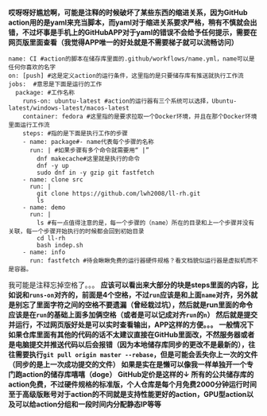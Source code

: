 **哎呀呀好尴尬啊，可能是注释的时候破坏了某些东西的缩进关系，因为GitHub action用的是yaml来充当脚本，而yaml对于缩进关系要求严格，稍有不慎就会出错，不过坏事是手机上的GitHubAPP对于yaml的错误不会给予任何提示，需要在网页版里面查看（我觉得APP唯一的好处就是不需要梯子就可以流畅访问）**
```
name: CI #action的脚本在储存库里面的.github/workflows/name.yml，name可以是任何你喜欢的名字
on: [push] #这是定义action的运行条件，这里指的是只要储存库有推送就执行工作流
jobs:  #意思是下面是运行的工作
  package: #工作名称
    runs-on: ubuntu-latest #action的运行器有三个系统可以选择，Ubuntu-latest/windows-latest/macos-latest
    container: fedora #这里指的是要求拉取一个Docker环境，并且在那个Docker环境里面运行工作流
    steps: #指的是下面是执行工作的步骤
    - name: package#- name代表每个步骤的名称
      run: | #如果步骤有多个命令就需要用“ |”
        dnf makecache#这里就是执行的命令
        dnf -y up
        sudo dnf in -y gzip git fastfetch
    - name: clone src
      run: |
        git clone https://github.com/lwh2008/ll-rh.git
        ls
    - name: demo
      run: |
        ls #有一点值得注意的是，每一个步骤的（name）所在的目录和上一个步骤并没有关联，每一个步骤开始执行的时候都会回到初始目录
        cd ll-rh
        bash indep.sh
    - name: info
      run: fastfetch #待会瞅瞅免费的运行器硬件规格？看文档貌似运行器是虚拟机而不是容器。
```
我可能是注释忘掉空格了。。。
**应该可以看出来大部分的块是steps里面的内容，比如说和`runs-on`对齐的，前面是4个空格，不过`run`应该是和上面`name`对齐，另外就是别忘了里面字符之间的空格不要遗漏（曾经栽过坑），然后就是run里面的命令应该是在`run`的基础上面多加俩空格（或者是可以记成对齐`run`的`n`）
然后就是提交并运行，不过网页版好处是可以实时查看输出，APP这样的方便。。。
一般情况下如果仓库里面有其他的代码的话不太建议直接在GitHub里面改，不然服务器或者是电脑提交并推送代码以后会报错（因为本地储存库同步的更改不是最新的），往往需要执行`git pull origin master --rebase`，但是可能会丢失你上一次的文件（同步的是上一次成功提交的文件）
如果是实在是懒可以像我一样单独开一个专门跑action的储存库嘻嘻（doge）
**GitHub定价是这样的↓**
所有的公共储存库的action免费，不过硬件规格的标准版，个人仓库是每个月免费2000分钟运行时间
至于高级版账号对于action的不同就是支持性能更好的action，GPU型action以及可以给action分组和一段时间内分配静态IP等等**
